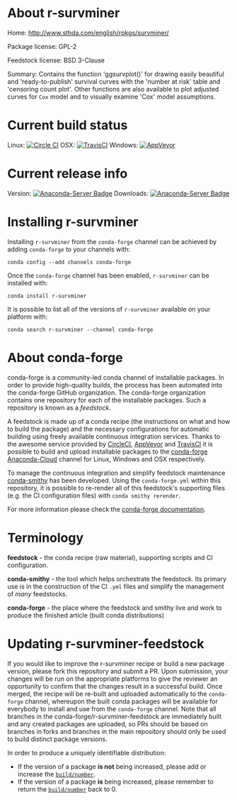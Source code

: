 About r-survminer
=================

Home: http://www.sthda.com/english/rpkgs/survminer/

Package license: GPL-2

Feedstock license: BSD 3-Clause

Summary: Contains the function 'ggsurvplot()' for drawing easily beautiful and 'ready-to-publish' survival curves with the 'number at risk' table and 'censoring count plot'. Other functions are also available to plot  adjusted curves for `Cox` model and to visually examine 'Cox' model assumptions.



Current build status
====================

Linux: [![Circle CI](https://circleci.com/gh/conda-forge/r-survminer-feedstock.svg?style=shield)](https://circleci.com/gh/conda-forge/r-survminer-feedstock)
OSX: [![TravisCI](https://travis-ci.org/conda-forge/r-survminer-feedstock.svg?branch=master)](https://travis-ci.org/conda-forge/r-survminer-feedstock)
Windows: [![AppVeyor](https://ci.appveyor.com/api/projects/status/github/conda-forge/r-survminer-feedstock?svg=True)](https://ci.appveyor.com/project/conda-forge/r-survminer-feedstock/branch/master)

Current release info
====================
Version: [![Anaconda-Server Badge](https://anaconda.org/conda-forge/r-survminer/badges/version.svg)](https://anaconda.org/conda-forge/r-survminer)
Downloads: [![Anaconda-Server Badge](https://anaconda.org/conda-forge/r-survminer/badges/downloads.svg)](https://anaconda.org/conda-forge/r-survminer)

Installing r-survminer
======================

Installing `r-survminer` from the `conda-forge` channel can be achieved by adding `conda-forge` to your channels with:

```
conda config --add channels conda-forge
```

Once the `conda-forge` channel has been enabled, `r-survminer` can be installed with:

```
conda install r-survminer
```

It is possible to list all of the versions of `r-survminer` available on your platform with:

```
conda search r-survminer --channel conda-forge
```


About conda-forge
=================

conda-forge is a community-led conda channel of installable packages.
In order to provide high-quality builds, the process has been automated into the
conda-forge GitHub organization. The conda-forge organization contains one repository
for each of the installable packages. Such a repository is known as a *feedstock*.

A feedstock is made up of a conda recipe (the instructions on what and how to build
the package) and the necessary configurations for automatic building using freely
available continuous integration services. Thanks to the awesome service provided by
[CircleCI](https://circleci.com/), [AppVeyor](http://www.appveyor.com/)
and [TravisCI](https://travis-ci.org/) it is possible to build and upload installable
packages to the [conda-forge](https://anaconda.org/conda-forge)
[Anaconda-Cloud](http://docs.anaconda.org/) channel for Linux, Windows and OSX respectively.

To manage the continuous integration and simplify feedstock maintenance
[conda-smithy](http://github.com/conda-forge/conda-smithy) has been developed.
Using the ``conda-forge.yml`` within this repository, it is possible to re-render all of
this feedstock's supporting files (e.g. the CI configuration files) with ``conda smithy rerender``.

For more information please check the [conda-forge documentation](https://conda-forge.org/docs/).

Terminology
===========

**feedstock** - the conda recipe (raw material), supporting scripts and CI configuration.

**conda-smithy** - the tool which helps orchestrate the feedstock.
                   Its primary use is in the construction of the CI ``.yml`` files
                   and simplify the management of *many* feedstocks.

**conda-forge** - the place where the feedstock and smithy live and work to
                  produce the finished article (built conda distributions)


Updating r-survminer-feedstock
==============================

If you would like to improve the r-survminer recipe or build a new
package version, please fork this repository and submit a PR. Upon submission,
your changes will be run on the appropriate platforms to give the reviewer an
opportunity to confirm that the changes result in a successful build. Once
merged, the recipe will be re-built and uploaded automatically to the
`conda-forge` channel, whereupon the built conda packages will be available for
everybody to install and use from the `conda-forge` channel.
Note that all branches in the conda-forge/r-survminer-feedstock are
immediately built and any created packages are uploaded, so PRs should be based
on branches in forks and branches in the main repository should only be used to
build distinct package versions.

In order to produce a uniquely identifiable distribution:
 * If the version of a package **is not** being increased, please add or increase
   the [``build/number``](http://conda.pydata.org/docs/building/meta-yaml.html#build-number-and-string).
 * If the version of a package **is** being increased, please remember to return
   the [``build/number``](http://conda.pydata.org/docs/building/meta-yaml.html#build-number-and-string)
   back to 0.